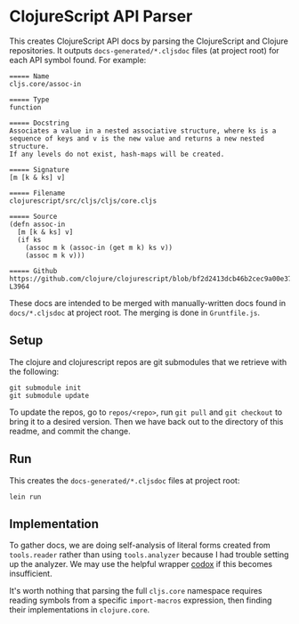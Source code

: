 # ClojureScript API Parser

This creates ClojureScript API docs by parsing the ClojureScript and Clojure
repositories.  It outputs `docs-generated/*.cljsdoc` files (at project root)
for each API symbol found.  For example:

```
===== Name
cljs.core/assoc-in

===== Type
function

===== Docstring
Associates a value in a nested associative structure, where ks is a
sequence of keys and v is the new value and returns a new nested structure.
If any levels do not exist, hash-maps will be created.

===== Signature
[m [k & ks] v]

===== Filename
clojurescript/src/cljs/cljs/core.cljs

===== Source
(defn assoc-in
  [m [k & ks] v]
  (if ks
    (assoc m k (assoc-in (get m k) ks v))
    (assoc m k v)))

===== Github
https://github.com/clojure/clojurescript/blob/bf2d2413dcb46b2cec9a00e37af407006634c804/src/cljs/cljs/core.cljs#L3957-L3964
```

These docs are intended to be merged with manually-written docs found in
`docs/*.cljsdoc` at project root. The merging is done in `Gruntfile.js`.

## Setup

The clojure and clojurescript repos are git submodules that we retrieve with
the following:

```
git submodule init
git submodule update
```

To update the repos, go to `repos/<repo>`, run `git pull` and `git checkout` to
bring it to a desired version.  Then we have back out to the directory of this readme,
and commit the change.

## Run

This creates the `docs-generated/*.cljsdoc` files at project root:

```
lein run
```

## Implementation

To gather docs, we are doing self-analysis of literal forms created from
`tools.reader` rather than using `tools.analyzer` because I had trouble setting
up the analyzer.  We may use the helpful wrapper [codox] if this becomes
insufficient.

It's worth nothing that parsing the full `cljs.core` namespace requires reading
symbols from a specific `import-macros` expression, then finding their
implementations in `clojure.core`.

[codox]:https://github.com/weavejester/codox
